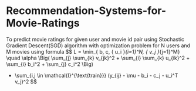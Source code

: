 # Recommendation-Systems-for-Movie-Ratings
To predict movie ratings for given user and movie id pair using Stochastic Gradient Descent(SGD) algorithm with optimization problem for N users and M movies using formula 
$$
L = \min_{ b, c, \{ u_i \}_{i=1}^N, \{ v_j \}_{j=1}^M}
\quad
\alpha \Big(
    \sum_{j} \sum_{k} v_{jk}^2 
    + \sum_{i} \sum_{k} u_{ik}^2 
    + \sum_{i} b_i^2
    + \sum_{j} c_i^2
    \Big)
+ \sum_{i,j \in \mathcal{I}^{\text{train}}}
    (y_{ij} - \mu - b_i - c_j - u_i^T v_j)^2
$$


